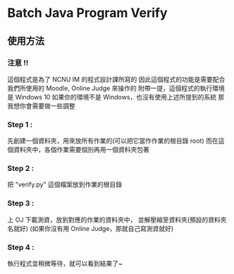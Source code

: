 # Batch Java Program Verify

## 使用方法
### 注意 !!
這個程式是為了 NCNU IM 的程式設計課所寫的
因此這個程式的功能是需要配合我們所使用的 Moodle, Online Judge 來操作的
附帶一提，這個程式的執行環境是 Windows 10
如果你的環境不是 Windows，也沒有使用上述所提到的系統
那我想你會需要做一些調整

### Step 1 :
先創建一個資料夾，用來放所有作業的(可以把它當作作業的根目錄 root)
而在這個資料夾中，各個作業需要個別再用一個資料夾包著

### Step 2 :
把 "verify.py" 這個檔案放到作業的根目錄

### Step 3 :
上 OJ 下載測資，放到對應的作業的資料夾中，
並解壓縮至資料夾(預設的資料夾名就好)
(如果你沒有用 Online Judge，那就自己寫測資就好)

### Step 4 :
執行程式並稍微等待，就可以看到結果了~